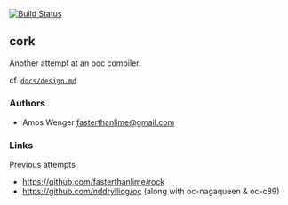 [![Build Status](https://travis-ci.org/fasterthanlime/cork.svg)](https://travis-ci.org/fasterthanlime/cork)

## cork

Another attempt at an ooc compiler.

cf. [`docs/design.md`](docs/design.md)

### Authors

  * Amos Wenger <fasterthanlime@gmail.com>
  
### Links

Previous attempts

  * https://github.com/fasterthanlime/rock
  * https://github.com/nddrylliog/oc (along with oc-nagaqueen & oc-c89)

